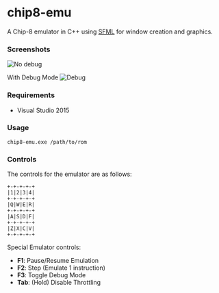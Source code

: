 # chip8-emu
A Chip-8 emulator in C++ using [SFML](https://github.com/SFML/SFML) for window creation and graphics.

### Screenshots
![No debug](http://i.imgur.com/HVClq9i.png)

With Debug Mode
![Debug](http://i.imgur.com/ti4mCFg.png)
### Requirements
* Visual Studio 2015

### Usage
`chip8-emu.exe /path/to/rom`

### Controls
The controls for the emulator are as follows:

    +-+-+-+-+
    |1|2|3|4|
    +-+-+-+-+
    |Q|W|E|R|
    +-+-+-+-+
    |A|S|D|F|
    +-+-+-+-+
    |Z|X|C|V|
    +-+-+-+-+
    
Special Emulator controls:
* **F1**: Pause/Resume Emulation
* **F2**: Step (Emulate 1 instruction)
* **F3**: Toggle Debug Mode
* **Tab**: (Hold) Disable Throttling

